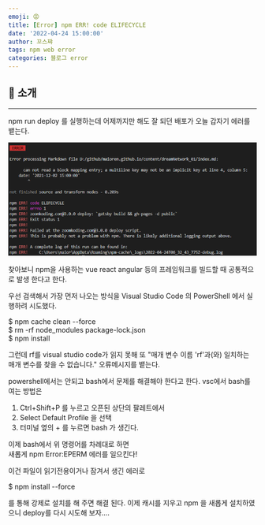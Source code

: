 ```yaml
---
emoji: 😡
title: [Error] npm ERR! code ELIFECYCLE 
date: '2022-04-24 15:00:00'
author: 꼬스쨔
tags: npm web error
categories: 블로그 error
---
```


## 👋 소개

<hr />
npm run deploy 를 실행하는데 어제까지만 해도 잘 되던 배포가 오늘 갑자기 에러를 뱉는다.

![error : ELIFECYCLE](./error1.png)

찾아보니 npm을 사용하는 vue react angular 등의 프레임워크를 빌드할 때 공통적으로 발생 한다고 한다.

우선 검색해서 가장 먼저 나오는 방식을 Visual Studio Code 의 PowerShell 에서 실행하려 시도했다.

$ npm cache clean --force  
$ rm -rf node_modules package-lock.json  
$ npm install

그런데 rf를 visual studio code가 읽지 못해 또 "매개 변수 이름 'rf'과(와) 일치하는 매개 변수를 찾을 수 없습니다." 오류메시지를 뱉는다.

powershell에서는 안되고 bash에서 문제를 해결해야 한다고 한다.
vsc에서 bash를 여는 방법은

1. Ctrl+Shift+P 를 누르고 오픈된 상단의 팔레트에서
2. Select Default Profile 을 선택
3. 터미널 옆의 + 를 누르면 bash 가 생긴다.

이제 bash에서 위 명령어를 차례대로 하면  
새롭게 npm Error:EPERM 에러를 일으킨다!

이건 파일이 읽기전용이거나 잠겨서 생긴 에러로

$ npm install --force

를 통해 강제로 설치를 해 주면 해결 된다.
이제 캐시를 지우고 npm 을 새롭게 설치하였으니 deploy를 다시 시도해 보자....

```toc

```
